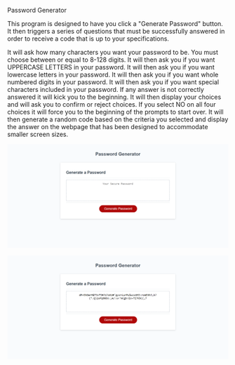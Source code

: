 Password Generator

This program is designed to have you click a "Generate Password" button. It then triggers a series of questions that must be successfully answered in order to receive a code that is up to your specifications.

It will ask how many characters you want your password to be. You must choose between or equal to 8-128 digits.
It will then ask you if you want UPPERCASE LETTERS in your password.
It will then ask you if you want lowercase letters in your password.
It will then ask you if you want whole numbered digits in your password.
It will then ask you if you want special characters included in your password.
If any answer is not correctly answered it will kick you to the beginning.
It will then display your choices and will ask you to confirm or reject choices.
If you select NO on all four choices it will force you to the beginning of the prompts to start over.
It will then generate a random code based on the criteria you selected and display the answer on the webpage that has been designed to
accommodate smaller screen sizes.


![Generator with no passord](./assets/images/screencapture-file-C-Users-jahop-Desktop-Coding-Boot-Camp-week3-password-generator-index-html-2020-05-17-22_58_49.png)


![Generator with no passord](./assets/images/screencapture-file-C-Users-jahop-Desktop-Coding-Boot-Camp-week3-password-generator-index-html-2020-05-17-23_05_12.png)
